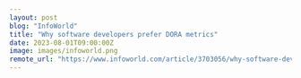 ```yaml
---
layout: post
blog: "InfoWorld"
title: "Why software developers prefer DORA metrics"
date: 2023-08-01T09:00:00Z
image: images/infoworld.png
remote_url: "https://www.infoworld.com/article/3703056/why-software-developers-prefer-dora-metrics.html#tk.rss_applicationdevelopment"
---
```

